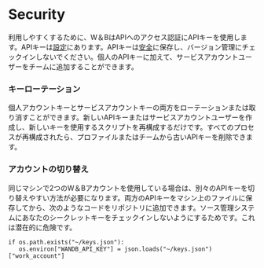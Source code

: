 # Security

利用しやすくするために、W＆BはAPIへのアクセス認証にAPIキーを使用します。APIキーは[設定](https://app.wandb.ai/settings)にあります。APIキーは[安全](https://app.wandb.ai/settings)に保存し、バージョン管理にチェックインしないでください。個人のAPIキーに加えて、サービスアカウントユーザーをチームに追加することができます。

### キーローテーション

個人アカウントキーとサービスアカウントキーの両方をローテーションまたは取り消すことができます。新しいAPIキーまたはサービスアカウントユーザーを作成し、新しいキーを使用するスクリプトを再構成するだけです。すべてのプロセスが再構成されたら、プロファイルまたはチームから古いAPIキーを削除できます。

### アカウントの切り替え

同じマシンで2つのW＆Bアカウントを使用している場合は、別々のAPIキーを切り替えやすい方法が必要になります。両方のAPIキーをマシン上のファイルに保存してから、次のようなコードをリポジトリに追加できます。ソース管理システムにあなたのシークレットキーをチェックインしないようにするためです。これは潜在的に危険です。

```text
if os.path.exists("~/keys.json"):
   os.environ["WANDB_API_KEY"] = json.loads("~/keys.json")["work_account"]
```

